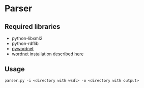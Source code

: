 Parser
======

Required libraries
------------------

* python-libxml2
* python-rdflib
* [pywordnet](http://osteele.com/projects/pywordnet/)
* [wordnet](http://wordnet.princeton.edu/wordnet/download/current-version/) installation described [here][wn]

Usage
-----

    parser.py -i <directory with wsdl> -o <directory with output>




[wn]: http://pzwart3.wdka.hro.nl/wiki/WordNet